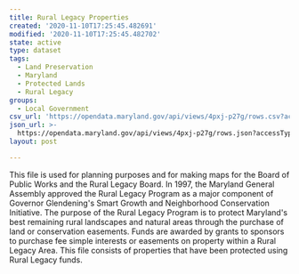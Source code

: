 ```yaml
---
title: Rural Legacy Properties
created: '2020-11-10T17:25:45.482691'
modified: '2020-11-10T17:25:45.482702'
state: active
type: dataset
tags:
  - Land Preservation
  - Maryland
  - Protected Lands
  - Rural Legacy
groups:
  - Local Government
csv_url: 'https://opendata.maryland.gov/api/views/4pxj-p27g/rows.csv?accessType=DOWNLOAD'
json_url: >-
  https://opendata.maryland.gov/api/views/4pxj-p27g/rows.json?accessType=DOWNLOAD
layout: post

---
```

This file is used for planning purposes and for making maps for the Board of Public Works and the Rural Legacy Board. In 1997, the Maryland General Assembly approved the Rural Legacy Program as a major component of Governor Glendening's Smart Growth and Neighborhood Conservation Initiative. The purpose of the Rural Legacy Program is to protect Maryland's best remaining rural landscapes and natural areas through the purchase of land or conservation easements. Funds are awarded by grants to sponsors to purchase fee simple interests or easements on property within a Rural Legacy Area. This file consists of properties that have been protected using Rural Legacy funds.
